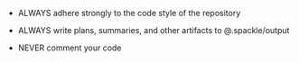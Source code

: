 - ALWAYS adhere strongly to the code style of the repository
- ALWAYS write plans, summaries, and other artifacts to @.spackle/output

- NEVER comment your code

